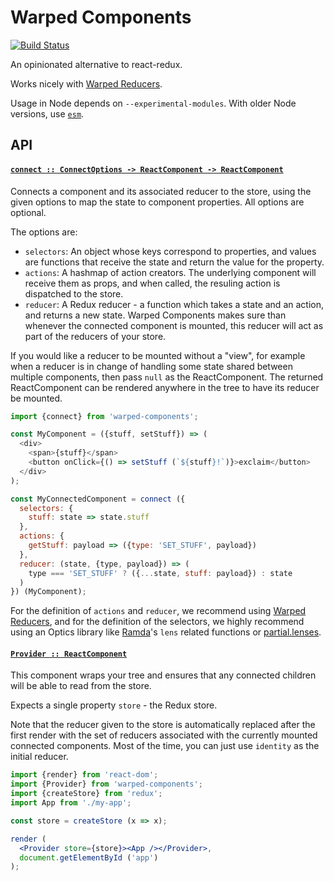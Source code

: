 # Warped Components

[![Build Status](https://travis-ci.com/wearereasonablepeople/warped-components.svg?branch=master)](https://travis-ci.com/wearereasonablepeople/warped-components)

An opinionated alternative to react-redux.

Works nicely with [Warped Reducers][1].

Usage in Node depends on `--experimental-modules`.
With older Node versions, use [`esm`][2].

## API

#### <a name="connect" href="https://github.com/wearereasonablepeople/warped-components/blob/v0.1.1/index.mjs#L67">`connect :: ConnectOptions -⁠> ReactComponent -⁠> ReactComponent`</a>

Connects a component and its associated reducer to the store, using the
given options to map the state to component properties. All options are
optional.

The options are:

* `selectors`: An object whose keys correspond to properties, and values
  are functions that receive the state and return the value for the
  property.
* `actions`: A hashmap of action creators. The underlying component will
  receive them as props, and when called, the resuling action is
  dispatched to the store.
* `reducer`: A Redux reducer - a function which takes a state and an
  action, and returns a new state. Warped Components makes sure than
  whenever the connected component is mounted, this reducer will act as
  part of the reducers of your store.

If you would like a reducer to be mounted without a "view", for example
when a reducer is in change of handling some state shared between multiple
components, then pass `null` as the ReactComponent. The returned
ReactComponent can be rendered anywhere in the tree to have its reducer be
mounted.

```js
import {connect} from 'warped-components';

const MyComponent = ({stuff, setStuff}) => (
  <div>
    <span>{stuff}</span>
    <button onClick={() => setStuff (`${stuff}!`)}>exclaim</button>
  </div>
);

const MyConnectedComponent = connect ({
  selectors: {
    stuff: state => state.stuff
  },
  actions: {
    getStuff: payload => ({type: 'SET_STUFF', payload})
  },
  reducer: (state, {type, payload}) => (
    type === 'SET_STUFF' ? ({...state, stuff: payload}) : state
  )
}) (MyComponent);
```

For the definition of `actions` and `reducer`, we recommend using
[Warped Reducers][1], and for the definition of the selectors, we highly
recommend using an Optics library like [Ramda][3]'s `lens` related
functions or [partial.lenses][4].

#### <a name="Provider" href="https://github.com/wearereasonablepeople/warped-components/blob/v0.1.1/index.mjs#L197">`Provider :: ReactComponent`</a>

This component wraps your tree and ensures that any connected children will
be able to read from the store.

Expects a single property `store` - the Redux store.

Note that the reducer given to the store is automatically replaced after
the first render with the set of reducers associated with the currently
mounted connected components. Most of the time, you can just use `identity`
as the initial reducer.

```jsx
import {render} from 'react-dom';
import {Provider} from 'warped-components';
import {createStore} from 'redux';
import App from './my-app';

const store = createStore (x => x);

render (
  <Provider store={store}><App /></Provider>,
  document.getElementById ('app')
);
```

[1]: https://github.com/wearereasonablepeople/warped-reducers
[2]: https://github.com/standard-things/esm
[3]: http://ramdajs.com/
[4]: https://github.com/calmm-js/partial.lenses
